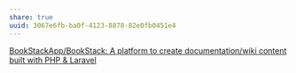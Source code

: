```yaml
---
share: true
uuid: 3067e6fb-ba0f-4123-8878-82e0fb0451e4
---
```

[BookStackApp/BookStack: A platform to create documentation/wiki content built with PHP & Laravel](https://github.com/BookStackApp/BookStack)

